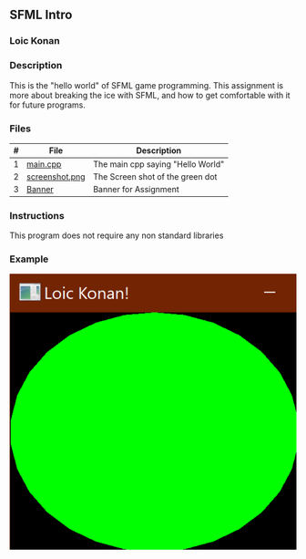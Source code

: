 ## SFML Intro

### Loic Konan

### Description

This is the "hello world" of SFML game programming.
This assignment is more about breaking the ice with SFML, and how to get comfortable with it for future programs.

### Files

|  #  | File                             | Description                       |
| :-: | -------------------------------- | --------------------------------- |
|  1  | [main.cpp](main.cpp)             | The main cpp saying "Hello World" |
|  2  | [screenshot.png](screenshot.png) | The Screen shot of the green dot  |
|  3  | [Banner](Banner)                 | Banner for Assignment             |

### Instructions

This program does not require any non standard libraries

### Example

  <img src="screenshot.png">
